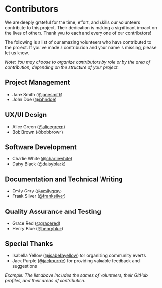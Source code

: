 # Contributors

We are deeply grateful for the time, effort, and skills our volunteers contribute to this project. Their dedication is making a significant impact on the lives of others. Thank you to each and every one of our contributors!

The following is a list of our amazing volunteers who have contributed to the project. If you've made a contribution and your name is missing, please let us know.

_Note: You may choose to organize contributors by role or by the area of contribution, depending on the structure of your project._

## Project Management

- Jane Smith ([@janesmith](https://github.com/janesmith))
- John Doe ([@johndoe](https://github.com/johndoe))

## UX/UI Design

- Alice Green ([@alicegreen](https://github.com/alicegreen))
- Bob Brown ([@bobbrown](https://github.com/bobbrown))

## Software Development

- Charlie White ([@charliewhite](https://github.com/charliewhite))
- Daisy Black ([@daisyblack](https://github.com/daisyblack))

## Documentation and Technical Writing

- Emily Gray ([@emilygray](https://github.com/emilygray))
- Frank Silver ([@franksilver](https://github.com/franksilver))

## Quality Assurance and Testing

- Grace Red ([@gracered](https://github.com/gracered))
- Henry Blue ([@henryblue](https://github.com/henryblue))

## Special Thanks

- Isabella Yellow ([@isabellayellow](https://github.com/isabellayellow)) for organizing community events
- Jack Purple ([@jackpurple](https://github.com/jackpurple)) for providing valuable feedback and suggestions

_Example: The list above includes the names of volunteers, their GitHub profiles, and their areas of contribution._

